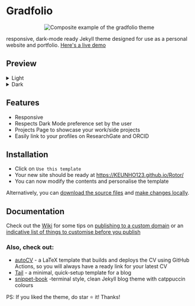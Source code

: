 # Gradfolio

<p align="center">
<img src="https://snippets.jitin.xyz/assets/img/demo/grad_composite.png" alt="Composite example of the gradfolio theme"/>
</p>

responsive, dark-mode ready Jekyll theme designed for use as a personal website and portfolio. [Here's a live demo](https://jitinnair1.github.io/gradfolio/)

## Preview

<details>
<summary>Light</summary>
<img src="https://snippets.jitin.xyz/assets/img/demo/grad_light.png" alt="Preview of gradfolio theme in light mode"/>
</details>
<details>
<summary>Dark</summary>
<img src="https://snippets.jitin.xyz/assets/img/demo/grad_dark.png" alt="Preview of gradfolio theme in dark mode"/>
</details>

## Features
- Responsive
- Respects Dark Mode preference set by the user
- Projects Page to showcase your work/side projects
- Easily link to your profiles on ResearchGate and ORCID

## Installation
* Click on `Use this template`
* Your new site should be ready at https://KEUNHO123.github.io/Rotor/
* You can now modify the contents and personalise the template

Alternatively, you can [download the source files](https://github.com/jitinnair1/gradfolio/archive/master.zip) and [make changes locally](https://github.com/jitinnair1/gradfolio/wiki/Local-Development). 

## Documentation

Check out the [Wiki](https://github.com/jitinnair1/gradfolio/wiki) for some tips on [publishing to a custom domain](https://github.com/jitinnair1/gradfolio/wiki/Publishing-your-website) or an [indicative list of things to customise before you publish](https://github.com/jitinnair1/gradfolio/wiki/Customising-your-website) 

### Also, check out:

- [autoCV](https://github.com/jitinnair1/autocv) - a LaTeX template that builds and deploys the CV using GitHub Actions, so you will always have a ready link for your latest CV
- [Tail](https://github.com/jitinnair1/tail) - a minimal, quick-setup template for a blog
- [snippet-book](https://github.com/jitinnair1/snippet-book) -terminal style, clean Jekyll blog theme with catppuccin colours


PS: If you liked the theme, do star :star: it! Thanks!
